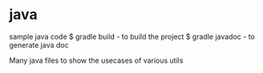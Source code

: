 java
====

sample java code
$ gradle build - to build the project
$ gradle javadoc - to generate java doc

Many java files to show the usecases of various utils


